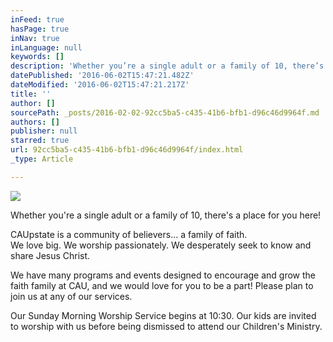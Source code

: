 ```yaml
---
inFeed: true
hasPage: true
inNav: true
inLanguage: null
keywords: []
description: 'Whether you’re a single adult or a family of 10, there’s a place for you here!'
datePublished: '2016-06-02T15:47:21.482Z'
dateModified: '2016-06-02T15:47:21.217Z'
title: ''
author: []
sourcePath: _posts/2016-02-02-92cc5ba5-c435-41b6-bfb1-d96c46d9964f.md
authors: []
publisher: null
starred: true
url: 92cc5ba5-c435-41b6-bfb1-d96c46d9964f/index.html
_type: Article

---
```

![](https://the-grid-user-content.s3-us-west-2.amazonaws.com/7b83ec46-4f6c-44cb-ac99-ce69a4003ce4.jpg)

Whether you're a single adult or a family of 10, there's a place for you here!

CAUpstate is a community of believers... a family of faith.  
We love big. We worship passionately. We desperately seek to know and share Jesus Christ.

We have many programs and events designed to encourage and grow the faith family at CAU, and we would love for you to be a part! Please plan to join us at any of our services.

Our Sunday Morning Worship Service begins at 10:30\. Our kids are invited to worship with us before being dismissed to attend our Children's Ministry.
